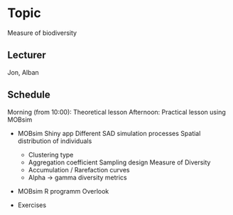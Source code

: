 # Topic
Measure of biodiversity

## Lecturer
Jon, Alban

## Schedule
Morning (from 10:00): Theoretical lesson
Afternoon: Practical lesson using MOBsim
 - MOBsim Shiny app
    Different SAD simulation processes
    Spatial distribution of individuals
      - Clustering type
      - Aggregation coefficient
    Sampling design
    Measure of Diversity
      - Accumulation / Rarefaction curves
      - Alpha -> gamma diversity metrics
  
  - MOBsim R programm
    Overlook
  - Exercises

